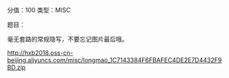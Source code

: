  分值：100 类型：MISC

题目：

毫无套路的常规隐写，不要忘记图片最后哦。

http://hxb2018.oss-cn-beijing.aliyuncs.com/misc/longmao_1C7143384F6FBAFEC4DE2E7D4432F9BD.zip
